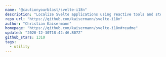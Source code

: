 ```yaml
---
name: "@cautionyourblast/svelte-i18n"
description: "Localize Svelte applications using reactive tools and stores."
repo_url: "https://github.com/kaisermann/svelte-i18n"
author: "Christian Kaisermann"
homepage: "https://github.com/kaisermann/svelte-i18n#readme"
updated: "2020-12-30T18:42:46.807Z"
github_stars: 1310
tags: 
  - utility
---
```

